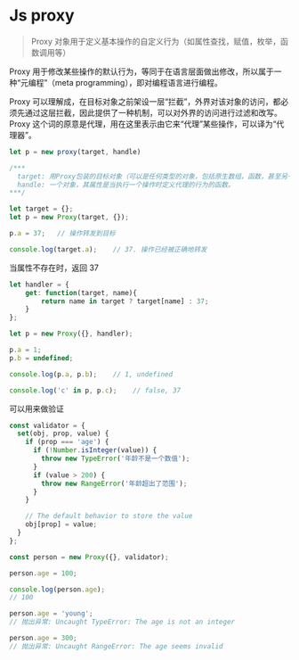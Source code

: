 # Js proxy

> Proxy 对象用于定义基本操作的自定义行为（如属性查找，赋值，枚举，函数调用等）

Proxy 用于修改某些操作的默认行为，等同于在语言层面做出修改，所以属于一种“元编程”（meta programming），即对编程语言进行编程。

Proxy 可以理解成，在目标对象之前架设一层“拦截”，外界对该对象的访问，都必须先通过这层拦截，因此提供了一种机制，可以对外界的访问进行过滤和改写。Proxy 这个词的原意是代理，用在这里表示由它来“代理”某些操作，可以译为“代理器”。

```javascript
let p = new proxy(target, handle)

/***
  target: 用Proxy包装的目标对象（可以是任何类型的对象，包括原生数组，函数，甚至另一个代理）。
  handle: 一个对象，其属性是当执行一个操作时定义代理的行为的函数。
***/
```

```javascript
let target = {};
let p = new Proxy(target, {});

p.a = 37;   // 操作转发到目标

console.log(target.a);    // 37. 操作已经被正确地转发
```

当属性不存在时，返回 37

```javascript
let handler = {
    get: function(target, name){
        return name in target ? target[name] : 37;
    }
};

let p = new Proxy({}, handler);

p.a = 1;
p.b = undefined;

console.log(p.a, p.b);    // 1, undefined

console.log('c' in p, p.c);    // false, 37
```

可以用来做验证

```javascript
const validator = {
  set(obj, prop, value) {
    if (prop === 'age') {
      if (!Number.isInteger(value)) {
        throw new TypeError('年龄不是一个数值');
      }
      if (value > 200) {
        throw new RangeError('年龄超出了范围');
      }
    }

    // The default behavior to store the value
    obj[prop] = value;
  }
};

const person = new Proxy({}, validator);

person.age = 100;

console.log(person.age);
// 100

person.age = 'young';
// 抛出异常: Uncaught TypeError: The age is not an integer

person.age = 300;
// 抛出异常: Uncaught RangeError: The age seems invalid
```
